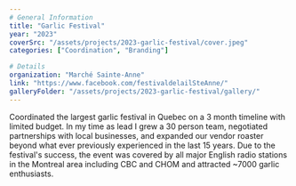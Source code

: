 ```yaml
---
# General Information
title: "Garlic Festival"
year: "2023"
coverSrc: "/assets/projects/2023-garlic-festival/cover.jpeg"
categories: ["Coordination", "Branding"]

# Details
organization: "Marché Sainte-Anne"
link: "https://www.facebook.com/festivaldelailSteAnne/"
galleryFolder: "/assets/projects/2023-garlic-festival/gallery/"
---
```


Coordinated the largest garlic festival in Quebec on a 3 month timeline with limited budget. In my time as lead I grew a 30 person team, negotiated partnerships with local businesses, and expanded our vendor roaster beyond what ever previously experienced in the last 15 years. Due to the festival's success, the event was covered by all major English radio stations in the Montreal area including CBC and CHOM and attracted ~7000 garlic enthusiasts.
